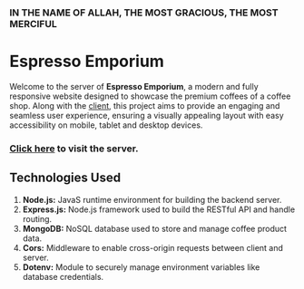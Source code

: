 ### IN THE NAME OF ALLAH, THE MOST GRACIOUS, THE MOST MERCIFUL

# Espresso Emporium

Welcome to the server of **Espresso Emporium**, a modern and fully responsive website designed to showcase the premium coffees of a coffee shop. Along with the [client](https://github.com/Sajjad1007/espresso-emporium-client), this project aims to provide an engaging and seamless user experience, ensuring a visually appealing layout with easy accessibility on mobile, tablet and desktop devices.

### [Click here](https://espresso-emporium-server-l75z.onrender.com/) to visit the server.

## Technologies Used

1. **Node.js:** JavaS runtime environment for building the backend server.
2. **Express.js:** Node.js framework used to build the RESTful API and handle routing.
3. **MongoDB:** NoSQL database used to store and manage coffee product data.
4. **Cors:** Middleware to enable cross-origin requests between client and server.
5. **Dotenv:** Module to securely manage environment variables like database credentials.
